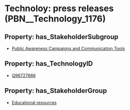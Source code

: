 # Technoloy: __press releases__ (PBN__Technology_1176)

## Property: has_StakeholderSubgroup

* [Public Awareness Campaigns and Communication Tools](PBN__TechSubgroup_49)

## Property: has_TechnologyID

* [Q96727886](Q96727886)

## Property: has_StakeholderGroup

* [Educational resources](PBN__TechGroup_11)

